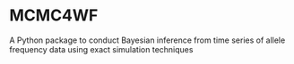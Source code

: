 # MCMC4WF
A Python package to conduct Bayesian inference from time series of allele frequency data using exact simulation techniques
